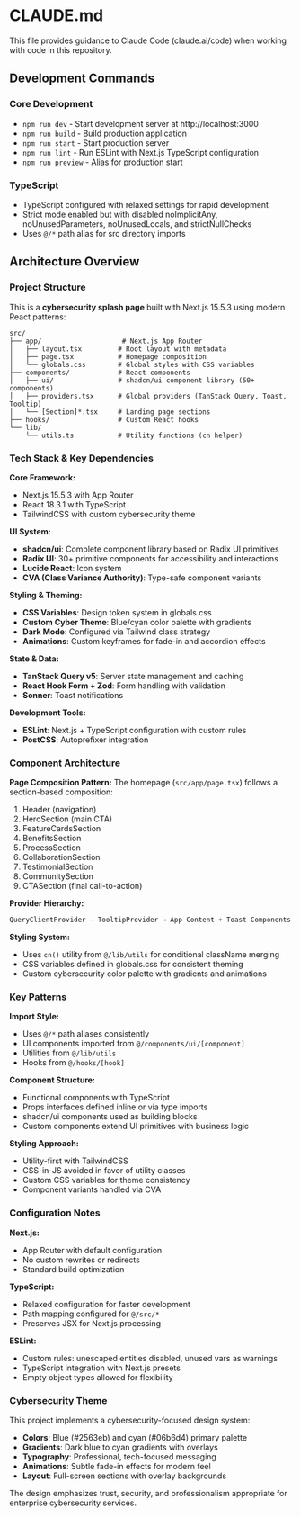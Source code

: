 # CLAUDE.md

This file provides guidance to Claude Code (claude.ai/code) when working with code in this repository.

## Development Commands

### Core Development
- `npm run dev` - Start development server at http://localhost:3000
- `npm run build` - Build production application 
- `npm run start` - Start production server
- `npm run lint` - Run ESLint with Next.js TypeScript configuration
- `npm run preview` - Alias for production start

### TypeScript
- TypeScript configured with relaxed settings for rapid development
- Strict mode enabled but with disabled noImplicitAny, noUnusedParameters, noUnusedLocals, and strictNullChecks
- Uses `@/*` path alias for src directory imports

## Architecture Overview

### Project Structure
This is a **cybersecurity splash page** built with Next.js 15.5.3 using modern React patterns:

```
src/
├── app/                    # Next.js App Router
│   ├── layout.tsx         # Root layout with metadata
│   ├── page.tsx           # Homepage composition
│   └── globals.css        # Global styles with CSS variables
├── components/            # React components
│   ├── ui/                # shadcn/ui component library (50+ components)
│   ├── providers.tsx      # Global providers (TanStack Query, Toast, Tooltip)
│   └── [Section]*.tsx     # Landing page sections
├── hooks/                 # Custom React hooks
└── lib/
    └── utils.ts           # Utility functions (cn helper)
```

### Tech Stack & Key Dependencies

**Core Framework:**
- Next.js 15.5.3 with App Router
- React 18.3.1 with TypeScript
- TailwindCSS with custom cybersecurity theme

**UI System:**
- **shadcn/ui**: Complete component library based on Radix UI primitives
- **Radix UI**: 30+ primitive components for accessibility and interactions
- **Lucide React**: Icon system
- **CVA (Class Variance Authority)**: Type-safe component variants

**Styling & Theming:**
- **CSS Variables**: Design token system in globals.css
- **Custom Cyber Theme**: Blue/cyan color palette with gradients
- **Dark Mode**: Configured via Tailwind class strategy
- **Animations**: Custom keyframes for fade-in and accordion effects

**State & Data:**
- **TanStack Query v5**: Server state management and caching
- **React Hook Form + Zod**: Form handling with validation
- **Sonner**: Toast notifications

**Development Tools:**
- **ESLint**: Next.js + TypeScript configuration with custom rules
- **PostCSS**: Autoprefixer integration

### Component Architecture

**Page Composition Pattern:**
The homepage (`src/app/page.tsx`) follows a section-based composition:
1. Header (navigation)
2. HeroSection (main CTA)
3. FeatureCardsSection
4. BenefitsSection  
5. ProcessSection
6. CollaborationSection
7. TestimonialSection
8. CommunitySection
9. CTASection (final call-to-action)

**Provider Hierarchy:**
```jsx
QueryClientProvider → TooltipProvider → App Content + Toast Components
```

**Styling System:**
- Uses `cn()` utility from `@/lib/utils` for conditional className merging
- CSS variables defined in globals.css for consistent theming
- Custom cybersecurity color palette with gradients and animations

### Key Patterns

**Import Style:**
- Uses `@/*` path aliases consistently
- UI components imported from `@/components/ui/[component]`
- Utilities from `@/lib/utils`
- Hooks from `@/hooks/[hook]`

**Component Structure:**
- Functional components with TypeScript
- Props interfaces defined inline or via type imports
- shadcn/ui components used as building blocks
- Custom components extend UI primitives with business logic

**Styling Approach:**
- Utility-first with TailwindCSS
- CSS-in-JS avoided in favor of utility classes
- Custom CSS variables for theme consistency
- Component variants handled via CVA

### Configuration Notes

**Next.js:**
- App Router with default configuration
- No custom rewrites or redirects
- Standard build optimization

**TypeScript:**
- Relaxed configuration for faster development
- Path mapping configured for `@/src/*`
- Preserves JSX for Next.js processing

**ESLint:**
- Custom rules: unescaped entities disabled, unused vars as warnings
- TypeScript integration with Next.js presets
- Empty object types allowed for flexibility

### Cybersecurity Theme

This project implements a cybersecurity-focused design system:
- **Colors**: Blue (#2563eb) and cyan (#06b6d4) primary palette
- **Gradients**: Dark blue to cyan gradients with overlays
- **Typography**: Professional, tech-focused messaging
- **Animations**: Subtle fade-in effects for modern feel
- **Layout**: Full-screen sections with overlay backgrounds

The design emphasizes trust, security, and professionalism appropriate for enterprise cybersecurity services.